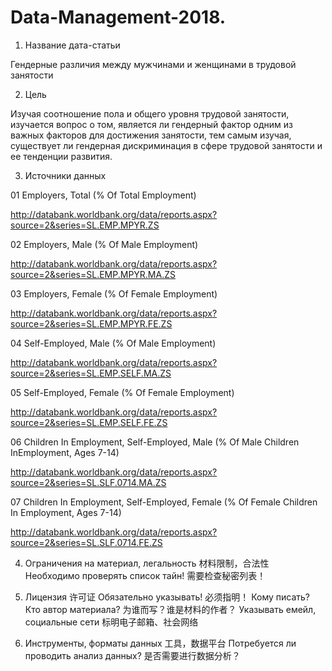 # Data-Management-2018.

1. Название дата-статьи 

Гендерные различия между мужчинами и женщинами в трудовой занятости


2. Цель 

Изучая соотношение пола и общего уровня трудовой занятости, изучается вопрос о том, является ли гендерный фактор одним из важных факторов для достижения занятости, тем самым изучая, существует ли гендерная дискриминация в сфере трудовой занятости и ее тенденции развития.

3. Источники данных 

01 
Employers, Total (% Of Total Employment)

http://databank.worldbank.org/data/reports.aspx?source=2&series=SL.EMP.MPYR.ZS

02
Employers, Male (% Of Male Employment)

http://databank.worldbank.org/data/reports.aspx?source=2&series=SL.EMP.MPYR.MA.ZS

03
Employers, Female (% Of Female Employment)

http://databank.worldbank.org/data/reports.aspx?source=2&series=SL.EMP.MPYR.FE.ZS

04
Self-Employed, Male (% Of Male Employment)

http://databank.worldbank.org/data/reports.aspx?source=2&series=SL.EMP.SELF.MA.ZS

05
Self-Employed, Female (% Of Female Employment)

http://databank.worldbank.org/data/reports.aspx?source=2&series=SL.EMP.SELF.FE.ZS

06
Children In Employment, Self-Employed, Male (% Of Male Children InEmployment, Ages 7-14)

http://databank.worldbank.org/data/reports.aspx?source=2&series=SL.SLF.0714.MA.ZS

07
Children In Employment, Self-Employed, Female (% Of Female Children In Employment, Ages 7-14)

http://databank.worldbank.org/data/reports.aspx?source=2&series=SL.SLF.0714.FE.ZS


4. Ограничения на материал, легальность 材料限制，合法性
Необходимо проверять список тайн! 需要检查秘密列表！

5. Лицензия 许可证
Обязательно указывать! 必须指明！
Кому писать? Кто автор материала? 为谁而写？谁是材料的作者？
Указывать емейл, социальные сети 标明电子邮箱、社会网络

6. Инструменты, форматы данных 工具，数据平台
Потребуется ли проводить анализ данных? 是否需要进行数据分析？

